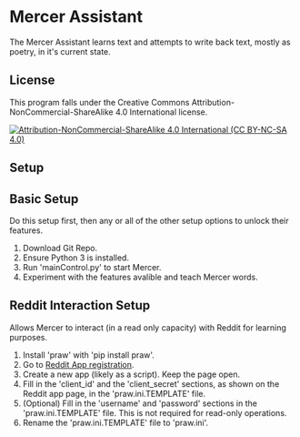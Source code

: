 # Mercer Assistant
The Mercer Assistant learns text and attempts to write back text, mostly as poetry, in it's current state.

## License
This program falls under the  Creative Commons Attribution-NonCommercial-ShareAlike 4.0 International license.

[![Attribution-NonCommercial-ShareAlike 4.0 International (CC BY-NC-SA 4.0)](https://i.creativecommons.org/l/by-nc-sa/4.0/88x31.png "Attribution-NonCommercial-ShareAlike 4.0 International (CC BY-NC-SA 4.0)")](https://creativecommons.org/licenses/by-nc-sa/4.0/)

## Setup
## Basic Setup
Do this setup first, then any or all of the other setup options to unlock their features.
1. Download Git Repo.
2. Ensure Python 3 is installed.
3. Run 'mainControl.py' to start Mercer.
4. Experiment with the features avalible and teach Mercer words.

## Reddit Interaction Setup
Allows Mercer to interact (in a read only capacity) with Reddit for learning purposes.
1. Install 'praw' with 'pip install praw'.
2. Go to [Reddit App registration](https://www.reddit.com/prefs/apps/).
3. Create a new app (likely as a script). Keep the page open.
4. Fill in the 'client_id' and the 'client_secret' sections, as shown on the Reddit app page, in the 'praw.ini.TEMPLATE' file.
5. (Optional) Fill in the 'username' and 'password' sections in the 'praw.ini.TEMPLATE' file. This is not required for read-only operations.
6. Rename the 'praw.ini.TEMPLATE' file to 'praw.ini'.